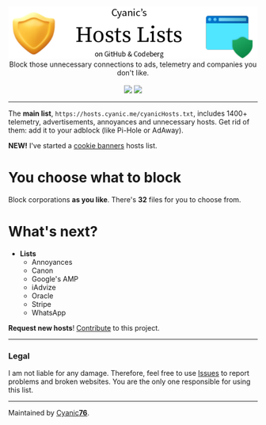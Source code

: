 <center>
  <img src="assets/banner.png">
  <br>
  Block those unnecessary connections to ads, telemetry and companies you don't like.
  <br><br>
  <img src="https://img.shields.io/badge/-Codeberg%20Pages-339933?style=flat&logo=javascript&logoColor=white&label=Hosted%20on">
  <img src="https://img.shields.io/badge/-MIT-333333?style=flat&label=License">
</center>

---

The **main list**, `https://hosts.cyanic.me/cyanicHosts.txt`, includes 1400+ telemetry, advertisements, annoyances and unnecessary hosts. Get rid of them: add it to your adblock (like Pi-Hole or AdAway).

**NEW!** I've started a [cookie banners](https://hosts.cyanic.me/corporations/Other/cookie_banners.txt) hosts list.

# You choose what to block

Block corporations **as you like**. There's **32** files for you to choose from.

# What's **next**?

- **Lists**
  - Annoyances
  - Canon
  - Google's AMP
  - iAdvize
  - Oracle
  - Stripe
  - WhatsApp

**Request new hosts**! [Contribute](https://codeberg.org/Cyanic76/Hosts/wiki/Contributing) to this project.

---

### Legal

I am not liable for any damage. Therefore, feel free to use [Issues](https://github.com/Cyanic76/Hosts/issues/new) to report problems and broken websites. You are the only one responsible for using this list.

---
Maintained by [Cyanic**76**](https://cyanic.me).

